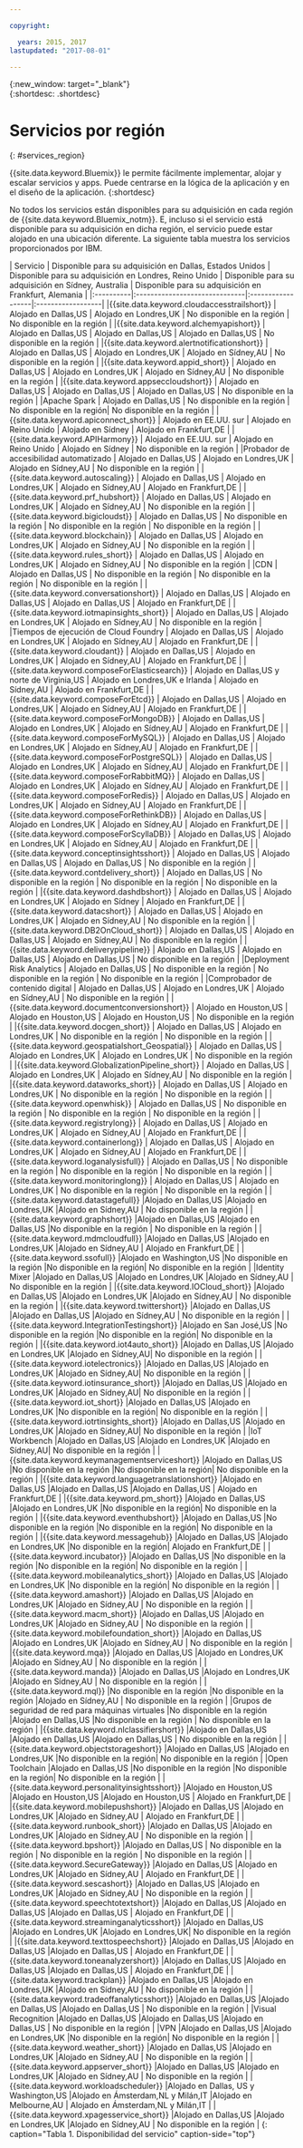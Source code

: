 ```yaml
---

copyright:

  years: 2015, 2017
lastupdated: "2017-08-01"

---
```


{:new_window: target="_blank"}  
{:shortdesc: .shortdesc}


# Servicios por región
{: #services_region}

{{site.data.keyword.Bluemix}} le permite fácilmente implementar, alojar y escalar servicios y apps. Puede centrarse en la lógica de la aplicación y en el diseño de la aplicación. 
{:shortdesc}

No todos los servicios están disponibles para su adquisición en cada región de {{site.data.keyword.Bluemix_notm}}. E, incluso si el servicio está disponible para su adquisición en dicha región, el servicio puede estar alojado en una ubicación diferente. La siguiente tabla muestra los servicios proporcionados por IBM.



| Servicio | Disponible para su adquisición en Dallas, Estados Unidos | Disponible para su adquisición en Londres, Reino Unido | Disponible para su adquisición en Sídney, Australia | Disponible para su adquisición en Frankfurt, Alemania |
|:----------|:------------------------------|:------------------|:------------------|
|{{site.data.keyword.cloudaccesstrailshort}} | Alojado en Dallas,US | Alojado en Londres,UK | No disponible en la región | No disponible en la región |
|{{site.data.keyword.alchemyapishort}} | Alojado en Dallas,US | Alojado en Dallas,US | Alojado en Dallas,US | No disponible en la región |
|{{site.data.keyword.alertnotificationshort}}	| Alojado en Dallas,US	| Alojado en Londres,UK	| Alojado en Sídney,AU | No disponible en la región |
|{{site.data.keyword.appid_short}} | Alojado en Dallas,US | Alojado en Londres,UK | Alojado en Sídney,AU | No disponible en la región |
|{{site.data.keyword.appseccloudshort}} | Alojado en Dallas,US | Alojado en Dallas,US | Alojado en Dallas,US | No disponible en la región |
|Apache Spark | Alojado en Dallas,US | No disponible en la región | No disponible en la región| No disponible en la región |
|{{site.data.keyword.apiconnect_short}} | Alojado en EE.UU. sur | Alojado en Reino Unido | Alojado en Sídney | Alojado en Frankfurt,DE |
|{{site.data.keyword.APIHarmony}} | Alojado en EE.UU. sur | Alojado en Reino Unido | Alojado en Sídney | No disponible en la región |
|Probador de accesibilidad automatizado | Alojado en Dallas,US | Alojado en Londres,UK | Alojado en Sídney,AU | No disponible en la región |
|{{site.data.keyword.autoscaling}} | Alojado en Dallas,US | Alojado en Londres,UK | Alojado en Sídney,AU | Alojado en Frankfurt,DE |
|{{site.data.keyword.prf_hubshort}}	| Alojado en Dallas,US | Alojado en Londres,UK | Alojado en Sídney,AU | No disponible en la región |
|{{site.data.keyword.bigicloudst}} | Alojado en Dallas,US | No disponible en la región | No disponible en la región | No disponible en la región |
|{{site.data.keyword.blockchain}} | Alojado en Dallas,US | Alojado en Londres,UK | Alojado en Sídney,AU | No disponible en la región |
|{{site.data.keyword.rules_short}} | Alojado en Dallas,US | Alojado en Londres,UK | Alojado en Sídney,AU | No disponible en la región |
|CDN | Alojado en Dallas,US | No disponible en la región | No disponible en la región | No disponible en la región |
|{{site.data.keyword.conversationshort}} | Alojado en Dallas,US | Alojado en Dallas,US | Alojado en Dallas,US | Alojado en Frankfurt,DE |
|{{site.data.keyword.iotmapinsights_short}} | Alojado en Dallas,US | Alojado en Londres,UK | Alojado en Sídney,AU | No disponible en la región |
|Tiempos de ejecución de Cloud Foundry | Alojado en Dallas,US | Alojado en Londres,UK | Alojado en Sídney,AU | Alojado en Frankfurt,DE |
|{{site.data.keyword.cloudant}} | Alojado en Dallas,US | Alojado en Londres,UK | Alojado en Sídney,AU | Alojado en Frankfurt,DE |
|{{site.data.keyword.composeForElasticsearch}} | Alojado en Dallas,US y norte de Virginia,US | Alojado en Londres,UK e Irlanda | Alojado en Sídney,AU | Alojado en Frankfurt,DE |
|{{site.data.keyword.composeForEtcd}}	| Alojado en Dallas,US	| Alojado en Londres,UK	| Alojado en Sídney,AU | Alojado en Frankfurt,DE |
|{{site.data.keyword.composeForMongoDB}} | Alojado en Dallas,US | Alojado en Londres,UK | Alojado en Sídney,AU | Alojado en Frankfurt,DE |
|{{site.data.keyword.composeForMySQL}} | Alojado en Dallas,US | Alojado en Londres,UK | Alojado en Sídney,AU | Alojado en Frankfurt,DE |
|{{site.data.keyword.composeForPostgreSQL}} | Alojado en Dallas,US | Alojado en Londres,UK | Alojado en Sídney,AU | Alojado en Frankfurt,DE |
|{{site.data.keyword.composeForRabbitMQ}}	| Alojado en Dallas,US	| Alojado en Londres,UK | Alojado en Sídney,AU | Alojado en Frankfurt,DE |
|{{site.data.keyword.composeForRedis}} | Alojado en Dallas,US	| Alojado en Londres,UK | Alojado en Sídney,AU | Alojado en Frankfurt,DE |
|{{site.data.keyword.composeForRethinkDB}} | Alojado en Dallas,US | Alojado en Londres,UK | Alojado en Sídney,AU | Alojado en Frankfurt,DE |
|{{site.data.keyword.composeForScyllaDB}} | Alojado en Dallas,US | Alojado en Londres,UK | Alojado en Sídney,AU | Alojado en Frankfurt,DE |
|{{site.data.keyword.conceptinsightsshort}}	| Alojado en Dallas,US	| Alojado en Dallas,US	| Alojado en Dallas,US | No disponible en la región |
|{{site.data.keyword.contdelivery_short}} | Alojado en Dallas,US | No disponible en la región | No disponible en la región | No disponible en la región |
|{{site.data.keyword.dashdbshort}} | Alojado en Dallas,US | Alojado en Londres,UK | Alojado en Sídney | Alojado en Frankfurt,DE |
|{{site.data.keyword.datacshort}}	| Alojado en Dallas,US	| Alojado en Londres,UK	| Alojado en Sídney,AU | No disponible en la región |
|{{site.data.keyword.DB2OnCloud_short}}	| Alojado en Dallas,US	| Alojado en Dallas,US	| Alojado en Sídney,AU | No disponible en la región |
|{{site.data.keyword.deliverypipeline}}	| Alojado en Dallas,US | Alojado en Dallas,US	| Alojado en Dallas,US | No disponible en la región |
|Deployment Risk Analytics | Alojado en Dallas,US | No disponible en la región | No disponible en la región | No disponible en la región |
|Comprobador de contenido digital | Alojado en Dallas,US | Alojado en Londres,UK | Alojado en Sídney,AU | No disponible en la región |
|{{site.data.keyword.documentconversionshort}} | Alojado en Houston,US	| Alojado en Houston,US	| Alojado en Houston,US | No disponible en la región |
|{{site.data.keyword.docgen_short}}	| Alojado en Dallas,US	| Alojado en Londres,UK	| No disponible en la región | No disponible en la región |
|{{site.data.keyword.geospatialshort_Geospatial}}	| Alojado en Dallas,US	| Alojado en Londres,UK	| Alojado en Londres,UK | No disponible en la región |
|{{site.data.keyword.GlobalizationPipeline_short}}	| Alojado en Dallas,US	| Alojado en Londres,UK	| Alojado en Sídney,AU | No disponible en la región |
|{{site.data.keyword.dataworks_short}} | Alojado en Dallas,US | Alojado en Londres,UK | No disponible en la región | No disponible en la región |
|{{site.data.keyword.openwhisk}} | Alojado en Dallas,US | No disponible en la región | No disponible en la región | No disponible en la región |
|{{site.data.keyword.registrylong}} | Alojado en Dallas,US | Alojado en Londres,UK | Alojado en Sídney,AU | Alojado en Frankfurt,DE |
|{{site.data.keyword.containerlong}} | Alojado en Dallas,US | Alojado en Londres,UK | Alojado en Sídney,AU | Alojado en Frankfurt,DE |
|{{site.data.keyword.loganalysisfull}} | Alojado en Dallas,US | No disponible en la región | No disponible en la región | No disponible en la región |
|{{site.data.keyword.monitoringlong}} | Alojado en Dallas,US | Alojado en Londres,UK | No disponible en la región | No disponible en la región |
|{{site.data.keyword.datastagefull}}		|Alojado en Dallas,US		|Alojado en Londres,UK		|Alojado en Sídney,AU | No disponible en la región |
|{{site.data.keyword.graphshort}}       |Alojado en Dallas,US		|Alojado en Dallas,US		|No disponible en la región | No disponible en la región |
|{{site.data.keyword.mdmcloudfull}}		|Alojado en Dallas,US		|Alojado en Londres,UK		|Alojado en Sídney,AU | Alojado en Frankfurt,DE |
|{{site.data.keyword.ssofull}}			|Alojado en Washington,US		|No disponible en la región		|No disponible en la región| No disponible en la región |
|Identity Mixer		|Alojado en Dallas,US		|Alojado en Londres,UK		|Alojado en Sídney,AU | No disponible en la región |
|{{site.data.keyword.IOCloud_short}}		|Alojado en Dallas,US		|Alojado en Londres,UK		|Alojado en Sídney,AU | No disponible en la región |
|{{site.data.keyword.twittershort}}		|Alojado en Dallas,US		|Alojado en Dallas,US		|Alojado en Sídney,AU | No disponible en la región |
|{{site.data.keyword.IntegrationTestingshort}}	|Alojado en San José,US		|No disponible en la región		|No disponible en la región| No disponible en la región |
|{{site.data.keyword.iot4auto_short}}		|Alojado en Dallas,US		|Alojado en Londres,UK		|Alojado en Sídney,AU| No disponible en la región |
|{{site.data.keyword.iotelectronics}}		|Alojado en Dallas,US		|Alojado en Londres,UK		|Alojado en Sídney,AU| No disponible en la región |
|{{site.data.keyword.iotinsurance_short}}		|Alojado en Dallas,US		|Alojado en Londres,UK		|Alojado en Sídney,AU| No disponible en la región |
|{{site.data.keyword.iot_short}}		|Alojado en Dallas,US		|Alojado en Londres,UK		|No disponible en la región| No disponible en la región |
|{{site.data.keyword.iotrtinsights_short}}		|Alojado en Dallas,US		|Alojado en Londres,UK		|Alojado en Sídney,AU| No disponible en la región |
|IoT Workbench		|Alojado en Dallas,US		|Alojado en Londres,UK		|Alojado en Sídney,AU| No disponible en la región |
|{{site.data.keyword.keymanagementserviceshort}}	|Alojado en Dallas,US		|No disponible en la región		|No disponible en la región| No disponible en la región |
|{{site.data.keyword.languagetranslationshort}}	|Alojado en Dallas,US		|Alojado en Dallas,US		|Alojado en Dallas,US | Alojado en Frankfurt,DE |
|{{site.data.keyword.pm_short}}   |Alojado en Dallas,US		|Alojado en Londres,UK		|No disponible en la región| No disponible en la región |
|{{site.data.keyword.eventhubshort}}		|Alojado en Dallas,US		|No disponible en la región		|No disponible en la región| No disponible en la región |
|{{site.data.keyword.messagehub}}		|Alojado en Dallas,US		|Alojado en Londres,UK		|No disponible en la región| Alojado en Frankfurt,DE |
|{{site.data.keyword.incubator}}		|Alojado en Dallas,US		|No disponible en la región		|No disponible en la región| No disponible en la región |
|{{site.data.keyword.mobileanalytics_short}}		|Alojado en Dallas,US		|Alojado en Londres,UK		|No disponible en la región| No disponible en la región |
|{{site.data.keyword.amashort}}			|Alojado en Dallas,US		|Alojado en Londres,UK			|Alojado en Sídney,AU | No disponible en la región |
|{{site.data.keyword.macm_short}}		|Alojado en Dallas,US		|Alojado en Londres,UK			|Alojado en Sídney,AU | No disponible en la región |
|{{site.data.keyword.mobilefoundation_short}}			|Alojado en Dallas,US		|Alojado en Londres,UK			|Alojado en Sídney,AU | No disponible en la región |
|{{site.data.keyword.mqa}}			|Alojado en Dallas,US		|Alojado en Londres,UK			|Alojado en Sídney,AU | No disponible en la región |
|{{site.data.keyword.manda}}			|Alojado en Dallas,US		|Alojado en Londres,UK		|Alojado en Sídney,AU | No disponible en la región |
|{{site.data.keyword.mql}}			|No disponible en la región		|No disponible en la región		|Alojado en Sídney,AU | No disponible en la región |
|Grupos de seguridad de red para máquinas virtuales 	|No disponible en la región		|Alojado en Dallas,US		|No disponible en la región | No disponible en la región |
|{{site.data.keyword.nlclassifiershort}} 	|Alojado en Dallas,US		|Alojado en Dallas,US		|Alojado en Dallas,US | No disponible en la región |
|{{site.data.keyword.objectstorageshort}}	|Alojado en Dallas,US		|Alojado en Londres,UK		|No disponible en la región| No disponible en la región |
|Open Toolchain			|Alojado en Dallas,US		|No disponible en la región		|No disponible en la región| No disponible en la región |
|{{site.data.keyword.personalityinsightsshort}}	|Alojado en Houston,US		|Alojado en Houston,US		|Alojado en Houston,US | Alojado en Frankfurt,DE |
|{{site.data.keyword.mobilepushshort}}				|Alojado en Dallas,US		|Alojado en Londres,UK			|Alojado en Sídney,AU | Alojado en Frankfurt,DE |
|{{site.data.keyword.runbook_short}}				|Alojado en Dallas,US		|Alojado en Londres,UK			|Alojado en Sídney,AU | No disponible en la región |
|{{site.data.keyword.bpshort}}				|Alojado en Dallas,US		| No disponible en la región | No disponible en la región | No disponible en la región |
|{{site.data.keyword.SecureGateway}}		|Alojado en Dallas,US		|Alojado en Londres,UK		|Alojado en Sídney,AU | Alojado en Frankfurt,DE |
|{{site.data.keyword.sescashort}}		|Alojado en Dallas,US		|Alojado en Londres,UK		|Alojado en Sídney,AU | No disponible en la región |
|{{site.data.keyword.speechtotextshort}}	|Alojado en Dallas,US		|Alojado en Dallas,US		|Alojado en Dallas,US | Alojado en Frankfurt,DE |
|{{site.data.keyword.streaminganalyticsshort}}	|Alojado en Dallas,US		|Alojado en Londres,UK		|Alojado en Londres,UK| No disponible en la región |
|{{site.data.keyword.texttospeechshort}} 	|Alojado en Dallas,US		|Alojado en Dallas,US		|Alojado en Dallas,US | Alojado en Frankfurt,DE |
|{{site.data.keyword.toneanalyzershort}} 	|Alojado en Dallas,US		|Alojado en Dallas,US		|Alojado en Dallas,US | Alojado en Frankfurt,DE |
|{{site.data.keyword.trackplan}}		|Alojado en Dallas,US		|Alojado en Londres,UK		|Alojado en Sídney,AU | No disponible en la región |
|{{site.data.keyword.tradeoffanalyticsshort}}	|Alojado en Dallas,US		|Alojado en Dallas,US		|Alojado en Dallas,US | No disponible en la región |
|Visual Recognition	|Alojado en Dallas,US		|Alojado en Dallas,US		|Alojado en Dallas,US | No disponible en la región |
|VPN			|Alojado en Dallas,US		|Alojado en Londres,UK		|No disponible en la región| No disponible en la región |
|{{site.data.keyword.weather_short}}		|Alojado en Dallas,US		|Alojado en Londres,UK		|Alojado en Sídney,AU | No disponible en la región |
|{{site.data.keyword.appserver_short}}	|Alojado en Dallas,US		|Alojado en Londres,UK		|Alojado en Sídney,AU | No disponible en la región |
|{{site.data.keyword.workloadscheduler}}	|Alojado en Dallas, US y Washington,US		|Alojado en Ámsterdam,NL y Milán,IT		|Alojado en Melbourne,AU | Alojado en Ámsterdam,NL y Milán,IT |
|{{site.data.keyword.xpagesservice_short}}	|Alojado en Dallas,US		|Alojado en Londres,UK		|Alojado en Sídney,AU | No disponible en la región |
{: caption="Tabla 1. Disponibilidad del servicio" caption-side="top"}
